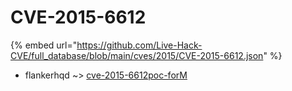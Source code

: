 # CVE-2015-6612
{% embed url="https://github.com/Live-Hack-CVE/full_database/blob/main/cves/2015/CVE-2015-6612.json" %}

* flankerhqd ~> [cve-2015-6612poc-forM](https://www.alice-snow.ru/2015/database/cve-2015-6612/cve-2015-6612poc-form-flankerhqd)
